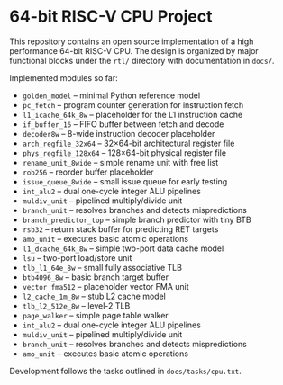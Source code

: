 # 64-bit RISC-V CPU Project

This repository contains an open source implementation of a high performance
64-bit RISC-V CPU. The design is organized by major functional blocks under the
`rtl/` directory with documentation in `docs/`.

Implemented modules so far:
- `golden_model` – minimal Python reference model
- `pc_fetch` – program counter generation for instruction fetch
- `l1_icache_64k_8w` – placeholder for the L1 instruction cache
- `if_buffer_16` – FIFO buffer between fetch and decode
- `decoder8w` – 8-wide instruction decoder placeholder
- `arch_regfile_32x64` – 32×64-bit architectural register file
- `phys_regfile_128x64` – 128×64-bit physical register file
- `rename_unit_8wide` – simple rename unit with free list
- `rob256` – reorder buffer placeholder
- `issue_queue_8wide` – small issue queue for early testing
- `int_alu2` – dual one-cycle integer ALU pipelines
- `muldiv_unit` – pipelined multiply/divide unit
- `branch_unit` – resolves branches and detects mispredictions
- `branch_predictor_top` – simple branch predictor with tiny BTB
- `rsb32` – return stack buffer for predicting RET targets
- `amo_unit` – executes basic atomic operations
- `l1_dcache_64k_8w` – simple two-port data cache model
- `lsu` – two-port load/store unit
- `tlb_l1_64e_8w` – small fully associative TLB
- `btb4096_8w` – basic branch target buffer
- `vector_fma512` – placeholder vector FMA unit
- `l2_cache_1m_8w` – stub L2 cache model
- `tlb_l2_512e_8w` – level-2 TLB
- `page_walker` – simple page table walker
- `int_alu2` – dual one-cycle integer ALU pipelines
- `muldiv_unit` – pipelined multiply/divide unit
- `branch_unit` – resolves branches and detects mispredictions
- `amo_unit` – executes basic atomic operations

Development follows the tasks outlined in `docs/tasks/cpu.txt`.
